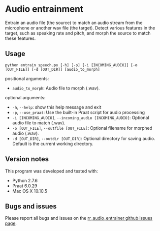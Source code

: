# Audio entrainment

Entrain an audio file (the source) to match an audio stream from the microphone
or another wav file (the target). Detect various features in the target, such
as speaking rate and pitch, and morph the source to match these features.

## Usage

`python entrain_speech.py [-h] [-p] [-i [INCOMING_AUDIO]] [-o [OUT_FILE]] [-d
[OUT_DIR]] [audio_to_morph]`

positional arguments:
- `audio_to_morph`: Audio file to morph (.wav).

optional arguments:
- `-h`, `--help`: show this help message and exit
- `-p`, `--use_praat`: Use the built-in Praat script for audio processing
- `-i [INCOMING_AUDIO]`, `--incoming_audio [INCOMING_AUDIO]`: Optional audio
  file to match (.wav).
- `-o [OUT_FILE]`, `--outfile [OUT_FILE]`: Optional filename for morphed audio (.wav).
- `-d [OUT_DIR]`, `--outdir [OUT_DIR]`: Optional directory for saving audio.
  Default is the current working directory.

## Version notes

This program was developed and tested with:

- Python 2.7.6
- Praat 6.0.29
- Mac OS X 10.10.5

## Bugs and issues

Please report all bugs and issues on the [rr_audio_entrainer github issues
page](https://github.com/mitmedialab/rr_audio_entrainer/issues).


